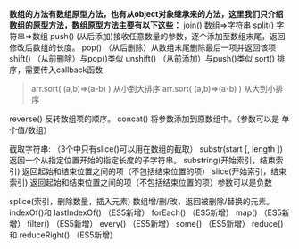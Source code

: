 **数组的方法有数组原型方法，也有从object对象继承来的方法，这里我们只介绍数组的原型方法，数组原型方法主要有以下这些：**
join()                        数组=>字符串
split()                      字符串=>数组
push()           (从后添加)接收任意数量的参数，逐个添加至数组末尾，返回修改后数组的长度。
pop()          （从后删除）从数组末尾删除最后一项并返回该项
shift()         （从前删除）与pop()类似
unshift()     （从前添加）与push()类似
sort()         排序，需要传入callback函数

> arr.sort( (a,b)=>(a-b) )   从小到大排序
> arr.sort( (a,b)=>(a-b) )   从大到小排序   

reverse()      反转数组项的顺序。
concat()      将参数添加到原数组中。（参数可以是 单个值/数组）

截取字符串:  （3个中只有slice()可以用在数组的截取）
substr(start [, length ])                   返回一个从指定位置开始的指定长度的子字符串。
substring(开始索引，结束索引)     返回起始和结束位置之间的项（不包括结束位置的项）
slice(开始索引，结束索引)               返回起始和结束位置之间的项（不包括结束位置的项）参数可以是负数

splice(索引，删除数量，插入元素)      数组增/删/改，返回被删除/替换的元素。
indexOf()和 lastIndexOf() （ES5新增）
forEach() （ES5新增）
map() （ES5新增）
filter() （ES5新增）
every() （ES5新增）
some() （ES5新增）
reduce()和 reduceRight() （ES5新增）